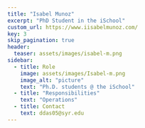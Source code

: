 ```yaml
---
title: "Isabel Munoz"
excerpt: "PhD Student in the iSchool"
custom_url: https://www.iisabelmunoz.com/
key: 3
skip_pagination: true
header:
  teaser: assets/images/isabel-m.png
sidebar:
  - title: Role
    image: assets/images/Isabel-m.png
    image_alt: "picture"
    text: "Ph.D. students @ the iSchool"
  - title: "Responsibilities"
    text: "Operations"
  - title: Contact
    text: ddas05@syr.edu
---
```


